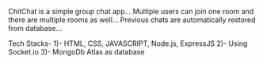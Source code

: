 ChitChat is a simple group chat app...
Multiple users can join one room and there are multiple rooms as well...
Previous chats are automatically restored from database...

Tech Stacks-
1)- HTML, CSS, JAVASCRIPT, Node.js, ExpressJS
2)- Using Socket.io
3)- MongoDb Atlas as database